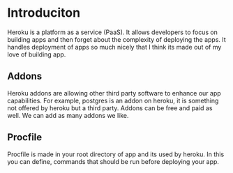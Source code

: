 # Introduciton
Heroku is a platform as a service (PaaS). It allows developers to focus on building apps and then forget about the complexity of deploying the apps. It handles deployment of apps so much nicely that I think its made out of my love of building app. 

## Addons
Heroku addons are allowing other third party software to enhance our app capabilities. For example, postgres is an addon on heroku, it is something not offered by heroku but a third party. Addons can be free and paid as well. We can add as many addons we like.

## Procfile
Procfile is made in your root directory of app and its used by heroku. In this you can define, commands that should be run before deploying your app.

